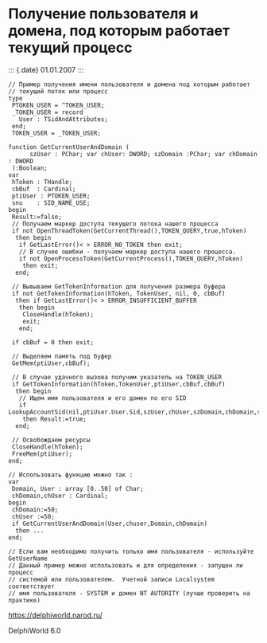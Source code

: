 Получение пользователя и домена, под которым работает текущий процесс
=====================================================================

::: {.date}
01.01.2007
:::

    // Пример получения имени пользователя и домена под которым работает 
    // текущий поток или процесс 
    type
     PTOKEN_USER = ^TOKEN_USER;
     _TOKEN_USER = record
       User : TSidAndAttributes;
     end;
     TOKEN_USER = _TOKEN_USER;
     
    function GetCurrentUserAndDomain (
          szUser : PChar; var chUser: DWORD; szDomain :PChar; var chDomain : DWORD
     ):Boolean;
    var
     hToken : THandle;
     cbBuf  : Cardinal;
     ptiUser : PTOKEN_USER;
     snu    : SID_NAME_USE;
    begin
     Result:=false;
     // Получаем маркер доступа текущего потока нашего процесса
     if not OpenThreadToken(GetCurrentThread(),TOKEN_QUERY,true,hToken)
      then begin
       if GetLastError()< > ERROR_NO_TOKEN then exit;
       // В случее ошибки - получаем маркер доступа нашего процесса.
       if not OpenProcessToken(GetCurrentProcess(),TOKEN_QUERY,hToken)
        then exit;
      end;
     
     // Вывываем GetTokenInformation для получения размера буфера 
     if not GetTokenInformation(hToken, TokenUser, nil, 0, cbBuf)
      then if GetLastError()< > ERROR_INSUFFICIENT_BUFFER
       then begin
        CloseHandle(hToken); 
        exit;
       end;
     
     if cbBuf = 0 then exit;
     
     // Выделяем память под буфер 
     GetMem(ptiUser,cbBuf);
     
     // В случае удачного вызова получим указатель на TOKEN_USER
     if GetTokenInformation(hToken,TokenUser,ptiUser,cbBuf,cbBuf)
      then begin
       // Ищем имя пользователя и его домен по его SID
       if LookupAccountSid(nil,ptiUser.User.Sid,szUser,chUser,szDomain,chDomain,snu)
        then Result:=true;
      end;
     
     // Освобождаем ресурсы 
     CloseHandle(hToken);
     FreeMem(ptiUser);
    end;
     
    // Использовать функцию можно так :
    var
     Domain, User : array [0..50] of Char;
     chDomain,chUser : Cardinal;
    begin
     chDomain:=50;
     chUser :=50;
     if GetCurrentUserAndDomain(User,chuser,Domain,chDomain)
      then ...
    end; 
     
    // Если вам необходимо получить только имя пользователя - используйте GetUserName
    // Данный пример можно использовать и для определения - запущен ли процесс
    // системой или пользователем.  Учетной записи Localsystem соответствует 
    // имя пользователя - SYSTEM и домен NT AUTORITY (лучше проверить на практике)
     

<https://delphiworld.narod.ru/>

DelphiWorld 6.0

